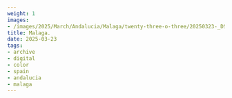 ```yaml
---
weight: 1
images:
- /images/2025/March/Andalucia/Malaga/twenty-three-o-three/20250323-_DSC9322.jpg
title: Malaga.
date: 2025-03-23
tags:
- archive
- digital
- color
- spain
- andalucia
- malaga
---
```


